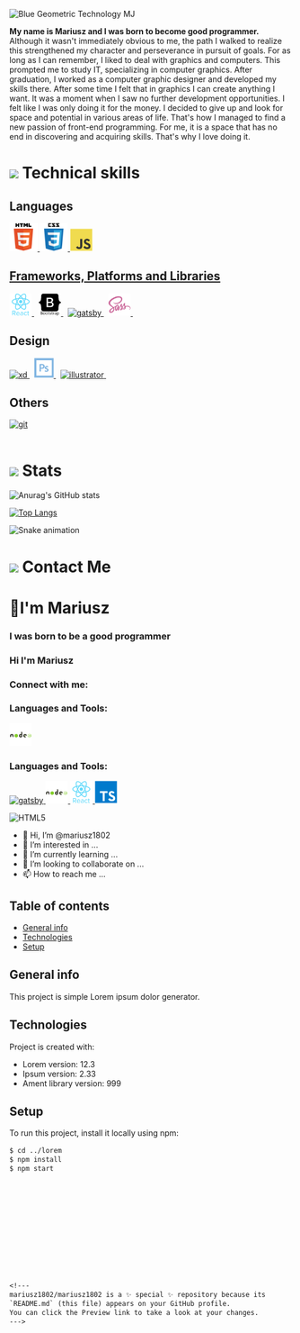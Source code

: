 
<!-- BANNER  -->

![Blue Geometric Technology MJ](https://user-images.githubusercontent.com/41803168/205963073-106ad797-d19c-4ee1-92d8-603ccbf4093f.png)


**My name is Mariusz and I was born to become good programmer.**
Although it wasn't immediately obvious to me, the path I walked
to realize this strengthened my character and perseverance in pursuit of goals.
For as long as I can remember, I liked to deal with graphics and computers.
This prompted me to study IT, specializing in computer graphics.
After graduation, I worked as a computer graphic designer and developed my skills there.
After some time I felt that in graphics I can create anything I want.
It was a moment when I saw no further development opportunities.
I felt like I was only doing it for the money. I decided to give up and look for space
and potential in various areas of life.
That's how I managed to find a new passion of front-end programming.
For me, it is a space that has no end in discovering and acquiring skills.
That's why I love doing it.


<!--******************////// TECHNICAL SKILLS SECTION //////*************************-->
<h1> <img src="https://user-images.githubusercontent.com/41803168/205970539-a2e7ad66-00a7-4e2d-9625-ff315925cfc7.png" width="55px" /> Technical skills </h1>


<h2>Languages</h2>
<!--********************************** HTML5 -->
<a href="https://www.w3.org/html/" target="_blank" rel="noreferrer"> <img src="https://raw.githubusercontent.com/devicons/devicon/master/icons/html5/html5-original-wordmark.svg" alt="html5" width="50" height="50"/> </a>
<!--********************************** CSS -->
<a href="https://www.w3schools.com/css/" target="_blank" rel="noreferrer"> <img src="https://raw.githubusercontent.com/devicons/devicon/master/icons/css3/css3-original-wordmark.svg" alt="css3" width="50" height="50"/> </a> 
<!--********************************** JS  -->
 <a href="https://developer.mozilla.org/en-US/docs/Web/JavaScript" target="_blank" rel="noreferrer"> <img src="https://raw.githubusercontent.com/devicons/devicon/master/icons/javascript/javascript-original.svg" alt="javascript" width="40" height="40"/>
	
 <h2>Frameworks, Platforms and Libraries </h2>
<!--********************************** REACT -->
<a href="https://reactjs.org/" target="_blank" rel="noreferrer"> <img src="https://raw.githubusercontent.com/devicons/devicon/master/icons/react/react-original-wordmark.svg" alt="react" width="40" height="40"/> </a> &nbsp;
<!--***************************** BOOTSTRAP -->
<a href="https://getbootstrap.com" target="_blank" rel="noreferrer"> <img src="https://raw.githubusercontent.com/devicons/devicon/master/icons/bootstrap/bootstrap-plain-wordmark.svg" alt="bootstrap" width="40" height="40"/>	</a> &nbsp;
<!--******************************* GATSBY -->
<a href="https://www.gatsbyjs.com/" target="_blank" rel="noreferrer"> <img src="https://www.vectorlogo.zone/logos/gatsbyjs/gatsbyjs-icon.svg" alt="gatsby" width="40" height="40"/> </a> &nbsp;
<!--******************************** SASS -->
<a href="https://sass-lang.com" target="_blank" rel="noreferrer"> <img src="https://raw.githubusercontent.com/devicons/devicon/master/icons/sass/sass-original.svg" alt="sass" width="40" height="40"/> </a> &nbsp;	


<h2>Design</h2>
<!--*******************************ADOBExD  -->
<a href="https://www.adobe.com/products/xd.html" target="_blank" rel="noreferrer"> <img src="https://cdn.worldvectorlogo.com/logos/adobe-xd.svg" alt="xd" width="35" height="35"/> </a>  &nbsp;
<!--****************************** PHOTOSHOP -->
<a href="https://www.photoshop.com/en" target="_blank" rel="noreferrer"> <img src="https://raw.githubusercontent.com/devicons/devicon/master/icons/photoshop/photoshop-line.svg" alt="photoshop" width="35" height="35"/> </a> &nbsp;
<!--******************************* ILLUSTRATOR -->
<a href="https://www.adobe.com/in/products/illustrator.html" target="_blank" rel="noreferrer"> <img src="https://www.vectorlogo.zone/logos/adobe_illustrator/adobe_illustrator-icon.svg" alt="illustrator" width="35" height="35"/> </a>  &nbsp;

	
 <h2>Others</h2>
<!-*************************************- GIT-->
<a href="https://git-scm.com/" target="_blank" rel="noreferrer"> <img src="https://www.vectorlogo.zone/logos/git-scm/git-scm-icon.svg" alt="git" width="40" height="40"/> </a>

<br/>
<br/>


<!--******************////// STATS SECTION //////*************************-->	
<h1> <img src="https://user-images.githubusercontent.com/41803168/206115050-17fdff99-3ace-49a3-a318-0731b10b92f6.png" width="55px" /> Stats </h1>		
	
![Anurag's GitHub stats](https://github-readme-stats.vercel.app/api?username=mariusz1802&show_icons=true&theme=radical)

[![Top Langs](https://github-readme-stats.vercel.app/api/top-langs/?username=mariusz1802&layout=compact&theme=radical)](https://github.com/mariusz1802)
	

	
![Snake animation](https://github.com/mariusz1802/mariusz1802/blob/output/github-contribution-grid-snake.svg)
	
<!--******************////// CONTACT ME SKILLS SECTION //////*************************-->
<h1> <img src="https://user-images.githubusercontent.com/41803168/206810300-550f37da-7804-4123-822e-a753163815d2.png" width="75px" /> Contact Me </h1>		
	

<!-- ************************ REST TO CHECK ******************************-->			
	
	
<h1 align="left">👋I'm Mariusz</h1>
<h3 align="left">I was born to be a good programmer</h3>

### Hi I'm Mariusz	
	
	
<h3 align="left">Connect with me:</h3>
<p align="left">
</p>

<h3 align="left">Languages and Tools:</h3>
<p align="left">   <a href="https://nodejs.org" target="_blank" rel="noreferrer"> <img src="https://raw.githubusercontent.com/devicons/devicon/master/icons/nodejs/nodejs-original-wordmark.svg" alt="nodejs" width="40" height="40"/> </a>   </p>

	
	

<h3 align="left">Languages and Tools:</h3>
<p align="left"> <a href="https://www.gatsbyjs.com/" target="_blank" rel="noreferrer"> <img src="https://www.vectorlogo.zone/logos/gatsbyjs/gatsbyjs-icon.svg" alt="gatsby" width="40" height="40"/> </a>  </a> <a href="https://nodejs.org" target="_blank" rel="noreferrer"> <img src="https://raw.githubusercontent.com/devicons/devicon/master/icons/nodejs/nodejs-original-wordmark.svg" alt="nodejs" width="40" height="40"/> </a>  </a> <a href="https://reactjs.org/" target="_blank" rel="noreferrer"> <img src="https://raw.githubusercontent.com/devicons/devicon/master/icons/react/react-original-wordmark.svg" alt="react" width="40" height="40"/> </a> <a href="https://www.typescriptlang.org/" target="_blank" rel="noreferrer"> <img src="https://raw.githubusercontent.com/devicons/devicon/master/icons/typescript/typescript-original.svg" alt="typescript" width="40" height="40"/> </a> </p>





![HTML5](https://img.shields.io/badge/html5-%23E34F26.svg?style=for-the-badge&logo=html5&logoColor=white) 
	


- 👋 Hi, I’m @mariusz1802
- 👀 I’m interested in ...
- 🌱 I’m currently learning ...
- 💞️ I’m looking to collaborate on ...
- 📫 How to reach me ...




## Table of contents
* [General info](#general-info)
* [Technologies](#technologies)
* [Setup](#setup)

## General info
This project is simple Lorem ipsum dolor generator.
	
## Technologies
Project is created with:
* Lorem version: 12.3
* Ipsum version: 2.33
* Ament library version: 999
	
## Setup
To run this project, install it locally using npm:

```
$ cd ../lorem
$ npm install
$ npm start












<!---
mariusz1802/mariusz1802 is a ✨ special ✨ repository because its `README.md` (this file) appears on your GitHub profile.
You can click the Preview link to take a look at your changes.
--->
